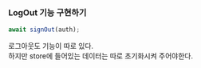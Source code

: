### LogOut 기능 구현하기
```ts
await signOut(auth);
```
로그아웃도 기능이 따로 있다.  
하지만 store에 들어있는 데이터는 따로 초기화시켜 주어야한다.  
